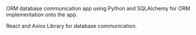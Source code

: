 ORM database communication app using Python and SQLAlchemy for ORM implementation onto the app.

React and Axios Library for database communication.
